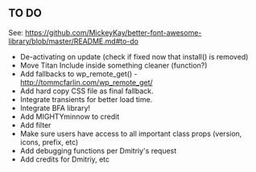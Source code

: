 ## TO DO ##
See: https://github.com/MickeyKay/better-font-awesome-library/blob/master/README.md#to-do

* De-activating on update (check if fixed now that install() is removed)
* Move Titan Include inside something cleaner (function?)
* Add fallbacks to wp_remote_get() - http://tommcfarlin.com/wp_remote_get/
* Add hard copy CSS file as final fallback.
* Integrate transients for better load time.
* Integrate BFA library!
* Add MIGHTYminnow to credit
* Add filter
* Make sure users have access to all important class props (version, icons, prefix, etc)
* Add debugging functions per Dmitriy's request
* Add credits for Dmitriy, etc

